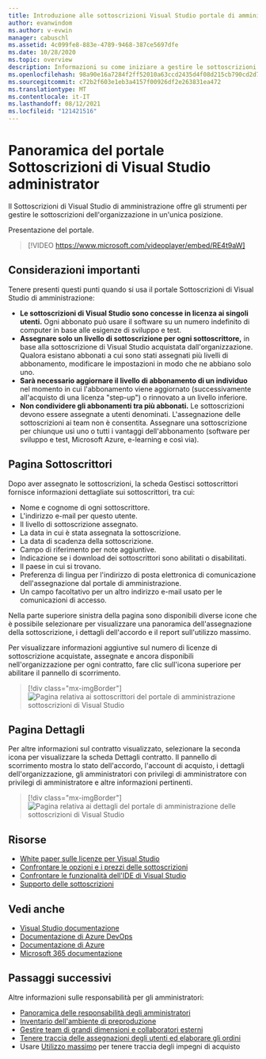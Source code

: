 ```yaml
---
title: Introduzione alle sottoscrizioni Visual Studio portale di amministrazione | Visual Studio Mercato
author: evanwindom
ms.author: v-evwin
manager: cabuschl
ms.assetid: 4c099fe8-883e-4789-9468-387ce5697dfe
ms.date: 10/28/2020
ms.topic: overview
description: Informazioni su come iniziare a gestire le sottoscrizioni Visual Studio dell'organizzazione con il portale di amministrazione delle sottoscrizioni.
ms.openlocfilehash: 98a90e16a7284f2ff52010a63ccd2435d4f08d215cb790cd2d771b377cd17fc8
ms.sourcegitcommit: c72b2f603e1eb3a4157f00926df2e263831ea472
ms.translationtype: MT
ms.contentlocale: it-IT
ms.lasthandoff: 08/12/2021
ms.locfileid: "121421516"
---
```

# <a name="overview-of-the-visual-studio-subscriptions-administrator-portal"></a>Panoramica del portale Sottoscrizioni di Visual Studio administrator

Il Sottoscrizioni di Visual Studio di amministrazione offre gli strumenti per gestire le sottoscrizioni dell'organizzazione in un'unica posizione. 

Presentazione del portale.

> [!VIDEO https://www.microsoft.com/videoplayer/embed/RE4t9aW]

## <a name="important-considerations"></a>Considerazioni importanti
Tenere presenti questi punti quando si usa il portale Sottoscrizioni di Visual Studio di amministrazione:
- **Le sottoscrizioni di Visual Studio sono concesse in licenza ai singoli utenti.** Ogni abbonato può usare il software su un numero indefinito di computer in base alle esigenze di sviluppo e test.
- **Assegnare solo un livello di sottoscrizione per ogni sottoscrittore,** in base alla sottoscrizione di Visual Studio acquistata dall'organizzazione. Qualora esistano abbonati a cui sono stati assegnati più livelli di abbonamento, modificare le impostazioni in modo che ne abbiano solo uno.
- **Sarà necessario aggiornare il livello di abbonamento di un individuo** nel momento in cui l'abbonamento viene aggiornato (successivamente all'acquisto di una licenza "step-up") o rinnovato a un livello inferiore.
- **Non condividere gli abbonamenti tra più abbonati.** Le sottoscrizioni devono essere assegnate a utenti denominati.  L'assegnazione delle sottoscrizioni ai team non è consentita.  Assegnare una sottoscrizione per chiunque usi uno o tutti i vantaggi dell'abbonamento (software per sviluppo e test, Microsoft Azure, e-learning e così via).

## <a name="the-subscribers-page"></a>Pagina Sottoscrittori
Dopo aver assegnato le sottoscrizioni, la scheda Gestisci sottoscrittori fornisce informazioni dettagliate sui sottoscrittori, tra cui:
- Nome e cognome di ogni sottoscrittore.
- L'indirizzo e-mail per questo utente.
- Il livello di sottoscrizione assegnato.
- La data in cui è stata assegnata la sottoscrizione.
- La data di scadenza della sottoscrizione.
- Campo di riferimento per note aggiuntive.
- Indicazione se i download dei sottoscrittori sono abilitati o disabilitati.
- Il paese in cui si trovano.
- Preferenza di lingua per l'indirizzo di posta elettronica di comunicazione dell'assegnazione dal portale di amministrazione.
- Un campo facoltativo per un altro indirizzo e-mail usato per le comunicazioni di accesso.

Nella parte superiore sinistra della pagina sono disponibili diverse icone che è possibile selezionare per visualizzare una panoramica dell'assegnazione della sottoscrizione, i dettagli dell'accordo e il report sull'utilizzo massimo.

Per visualizzare informazioni aggiuntive sul numero di licenze di sottoscrizione acquistate, assegnate e ancora disponibili nell'organizzazione per ogni contratto, fare clic sull'icona superiore per abilitare il pannello di scorrimento.
> [!div class="mx-imgBorder"]
> ![Pagina relativa ai sottoscrittori del portale di amministrazione sottoscrizioni di Visual Studio](_img/using-admin-portal/subscribers-page.png "La pagina Sottoscrittori mostra i conteggi delle sottoscrizioni per tipo.")

## <a name="the-details-page"></a>Pagina Dettagli
Per altre informazioni sul contratto visualizzato, selezionare la seconda icona per visualizzare la scheda Dettagli contratto. Il pannello di scorrimento mostra lo stato dell'accordo, l'account di acquisto, i dettagli dell'organizzazione, gli amministratori con privilegi di amministratore con privilegi di amministratore e altre informazioni pertinenti.
> [!div class="mx-imgBorder"]
> ![Pagina relativa ai dettagli del portale di amministrazione delle sottoscrizioni di Visual Studio](_img/using-admin-portal/details-page.png "Nella pagina dei dettagli vengono visualizzate informazioni sul contratto, inclusi i nomi degli amministratori con privilegi più lunghi.")

## <a name="resources"></a>Risorse
- [White paper sulle licenze per Visual Studio](https://visualstudio.microsoft.com/wp-content/uploads/2019/06/Visual-Studio-Licensing-Whitepaper-May-2019.pdf)
- [Confrontare le opzioni e i prezzi delle sottoscrizioni](https://visualstudio.microsoft.com/vs/pricing)
- [Confrontare le funzionalità dell'IDE di Visual Studio](https://visualstudio.microsoft.com/vs/compare)
- [Supporto delle sottoscrizioni](https://visualstudio.microsoft.com/subscriptions/support/)

## <a name="see-also"></a>Vedi anche
- [Visual Studio documentazione](/visualstudio/)
- [Documentazione di Azure DevOps](/azure/devops/)
- [Documentazione di Azure](/azure/)
- [Microsoft 365 documentazione](/microsoft-365/)

## <a name="next-steps"></a>Passaggi successivi
Altre informazioni sulle responsabilità per gli amministratori:
- [Panoramica delle responsabilità degli amministratori](admin-responsibilities.md)
- [Inventario dell'ambiente di preproduzione](admin-inventory.md)
- [Gestire team di grandi dimensioni e collaboratori esterni](manage-teams.md)
- [Tenere traccia delle assegnazioni degli utenti ed elaborare gli ordini](assignments-orders.md)
- Usare [Utilizzo massimo](maximum-usage.md) per tenere traccia degli impegni di acquisto
